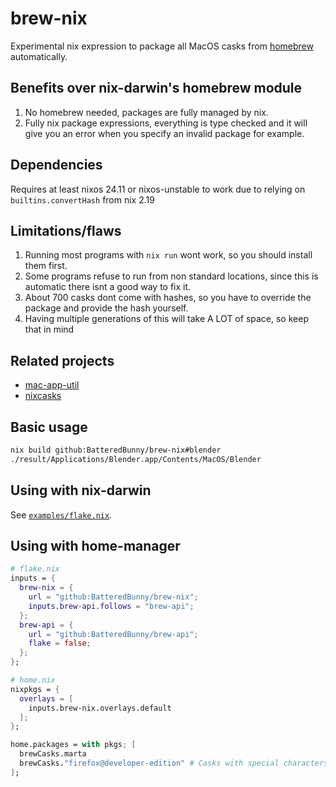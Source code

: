 # brew-nix

Experimental nix expression to package all MacOS casks from [homebrew](https://brew.sh/) automatically.

## Benefits over nix-darwin's homebrew module
1. No homebrew needed, packages are fully managed by nix.
2. Fully nix package expressions, everything is type checked and it will give you an error when you specify an invalid package for example.

## Dependencies
Requires at least nixos 24.11 or nixos-unstable to work due to relying on ``builtins.convertHash`` from nix 2.19

## Limitations/flaws
1. Running most programs with ``nix run`` wont work, so you should install them first.
2. Some programs refuse to run from non standard locations, since this is automatic there isnt a good way to fix it.
3. About 700 casks dont come with hashes, so you have to override the package and provide the hash yourself.
4. Having multiple generations of this will take A LOT of space, so keep that in mind

## Related projects
- [mac-app-util](https://github.com/hraban/mac-app-util)
- [nixcasks](https://github.com/jcszymansk/nixcasks)

## Basic usage
```bash
nix build github:BatteredBunny/brew-nix#blender
./result/Applications/Blender.app/Contents/MacOS/Blender
```
## Using with nix-darwin

See [`examples/flake.nix`](examples/flake.nix).

## Using with home-manager
```nix
# flake.nix
inputs = {
  brew-nix = {
    url = "github:BatteredBunny/brew-nix";
    inputs.brew-api.follows = "brew-api";
  };
  brew-api = {
    url = "github:BatteredBunny/brew-api";
    flake = false;
  };
};
```
```nix
# home.nix
nixpkgs = {
  overlays = [
    inputs.brew-nix.overlays.default
  ];
};

home.packages = with pkgs; [
  brewCasks.marta
  brewCasks."firefox@developer-edition" # Casks with special characters in their name need to be defined in quotes
];
```
